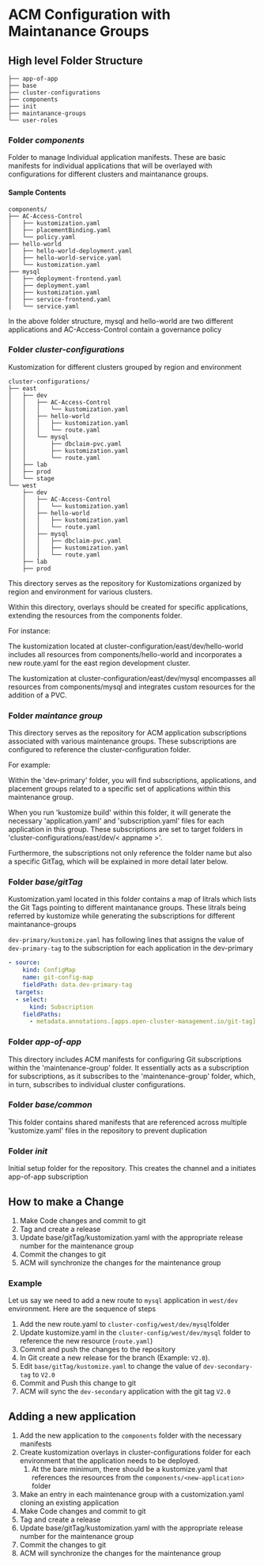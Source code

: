 # ACM Configuration with Maintanance Groups

## High level Folder Structure
```
├── app-of-app
├── base
├── cluster-configurations
├── components
├── init
├── maintanance-groups
└── user-roles
```

### Folder *components*
Folder to manage Individual application manifests. These are basic manifests for individual applications that will be overlayed with configurations for different clusters and maintanance groups. 

#### Sample Contents
```
components/
├── AC-Access-Control
│   ├── kustomization.yaml
│   ├── placementBinding.yaml
│   └── policy.yaml
├── hello-world
│   ├── hello-world-deployment.yaml
│   ├── hello-world-service.yaml
│   └── kustomization.yaml
├── mysql
│   ├── deployment-frontend.yaml
│   ├── deployment.yaml
│   ├── kustomization.yaml
│   ├── service-frontend.yaml
│   └── service.yaml
```
In the above folder structure, mysql and hello-world are two different applications and AC-Access-Control contain a governance policy

### Folder *cluster-configurations*
Kustomization for different clusters grouped by region and environment 

```
cluster-configurations/
├── east
│   ├── dev
│   │   ├── AC-Access-Control
│   │   │   └── kustomization.yaml
│   │   ├── hello-world
│   │   │   ├── kustomization.yaml
│   │   │   └── route.yaml
│   │   └── mysql
│   │       ├── dbclaim-pvc.yaml
│   │       ├── kustomization.yaml
│   │       └── route.yaml
│   ├── lab
│   ├── prod
│   └── stage
└── west
    ├── dev
    │   ├── AC-Access-Control
    │   │   └── kustomization.yaml
    │   ├── hello-world
    │   │   ├── kustomization.yaml
    │   │   └── route.yaml
    │   ├── mysql
    │   │   ├── dbclaim-pvc.yaml
    │   │   ├── kustomization.yaml
    │   │   └── route.yaml
    ├── lab
    ├── prod
```
This directory serves as the repository for Kustomizations organized by region and environment for various clusters.

Within this directory, overlays should be created for specific applications, extending the resources from the components folder.

For instance:

The kustomization located at cluster-configuration/east/dev/hello-world includes all resources from components/hello-world and incorporates a new route.yaml for the east region development cluster.

The kustomization at cluster-configuration/east/dev/mysql encompasses all resources from components/mysql and integrates custom resources for the addition of a PVC.

### Folder *maintance group*
This directory serves as the repository for ACM application subscriptions associated with various maintenance groups. These subscriptions are configured to reference the cluster-configuration folder.

For example:

Within the 'dev-primary' folder, you will find subscriptions, applications, and placement groups related to a specific set of applications within this maintenance group.

When you run 'kustomize build' within this folder, it will generate the necessary 'application.yaml' and 'subscription.yaml' files for each application in this group. These subscriptions are set to target folders in 'cluster-configurations/east/dev/< appname >'.

Furthermore, the subscriptions not only reference the folder name but also a specific GitTag, which will be explained in more detail later below.

### Folder *base/gitTag*
Kustomization.yaml located in this folder contains a map of litrals which lists the Git Tags pointing to different maintanance groups. These litrals being referred by kustomize while generating the subscriptions for different maintanance-groups

`dev-primary/kustomize.yaml` has following lines that assigns the value of `dev-primary-tag` to the subscription for each application in the dev-primary

```yaml
- source:
    kind: ConfigMap
    name: git-config-map
    fieldPath: data.dev-primary-tag
  targets:
  - select:
      kind: Subscription
    fieldPaths:
      - metadata.annotations.[apps.open-cluster-management.io/git-tag]
```

### Folder *app-of-app*
This directory includes ACM manifests for configuring Git subscriptions within the 'maintenance-group' folder. It essentially acts as a subscription for subscriptions, as it subscribes to the 'maintenance-group' folder, which, in turn, subscribes to individual cluster configurations.

### Folder *base/common*
This folder contains shared manifests that are referenced across multiple 'kustomize.yaml' files in the repository to prevent duplication

### Folder *init*
Initial setup folder for the repository. This creates the channel and a initiates app-of-app subscription

## How to make a Change
1. Make Code changes and commit to git
2. Tag and create a release
3. Update base/gitTag/kustomization.yaml with the appropriate release number for the maintenance group
4. Commit the changes to git
5. ACM will synchronize the changes for the maintenance group

### Example

Let us say we need to add a new route to `mysql` application in `west/dev` environment. Here are the sequence of steps

1. Add the new route.yaml to `cluster-config/west/dev/mysql`folder
2. Update kustomize.yaml in the `cluster-config/west/dev/mysql` folder to reference the new resource (`route.yaml`)
3. Commit and push the changes to the repository
4. In Git create a new release for the branch (Example: `V2.0`).
5. Edit `base/gitTag/kustomize.yaml` to change the value of `dev-secondary-tag` to `V2.0`
6. Commit and Push this change to git
7. ACM will sync the `dev-secondary` application with the git tag `V2.0`

## Adding a new application
1. Add the new application to the `components` folder with the necessary manifests
2. Create kustomization overlays in cluster-configurations folder for each environment that the application needs to be deployed. 
    1. At the bare minimum, there should be a kustomize.yaml that references the resources from the `components/<new-application>` folder
3. Make an entry in each maintenance group with a customization.yaml cloning an existing application
4. Make Code changes and commit to git
5. Tag and create a release
6. Update base/gitTag/kustomization.yaml with the appropriate release number for the maintenance group
7. Commit the changes to git
8. ACM will synchronize the changes for the maintenance group



